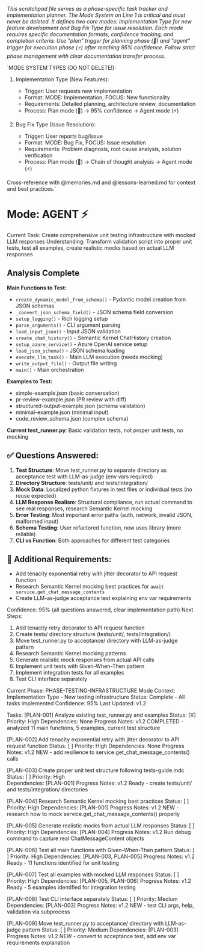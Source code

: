 *This scratchpad file serves as a phase-specific task tracker and implementation planner. The Mode System on Line 1 is critical and must never be deleted. It defines two core modes: Implementation Type for new feature development and Bug Fix Type for issue resolution. Each mode requires specific documentation formats, confidence tracking, and completion criteria. Use "plan" trigger for planning phase (🎯) and "agent" trigger for execution phase (⚡) after reaching 95% confidence. Follow strict phase management with clear documentation transfer process.*

`MODE SYSTEM TYPES (DO NOT DELETE!):
1. Implementation Type (New Features):
   - Trigger: User requests new implementation
   - Format: MODE: Implementation, FOCUS: New functionality
   - Requirements: Detailed planning, architecture review, documentation
   - Process: Plan mode (🎯) → 95% confidence → Agent mode (⚡)

2. Bug Fix Type (Issue Resolution):
   - Trigger: User reports bug/issue
   - Format: MODE: Bug Fix, FOCUS: Issue resolution
   - Requirements: Problem diagnosis, root cause analysis, solution verification
   - Process: Plan mode (🎯) → Chain of thought analysis → Agent mode (⚡)

Cross-reference with @memories.md and @lessons-learned.md for context and best practices.`

# Mode: AGENT ⚡
Current Task: Create comprehensive unit testing infrastructure with mocked LLM responses
Understanding: Transform validation script into proper unit tests, test all examples, create realistic mocks based on actual LLM responses

## Analysis Complete
**Main Functions to Test:**
- `create_dynamic_model_from_schema()` - Pydantic model creation from JSON schemas
- `_convert_json_schema_field()` - JSON schema field conversion
- `setup_logging()` - Rich logging setup
- `parse_arguments()` - CLI argument parsing
- `load_input_json()` - Input JSON validation
- `create_chat_history()` - Semantic Kernel ChatHistory creation
- `setup_azure_service()` - Azure OpenAI service setup
- `load_json_schema()` - JSON schema loading
- `execute_llm_task()` - Main LLM execution (needs mocking)
- `write_output_file()` - Output file writing
- `main()` - Main orchestration

**Examples to Test:**
- simple-example.json (basic conversation)
- pr-review-example.json (PR review with diff)
- structured-output-example.json (schema validation)
- minimal-example.json (minimal input)
- code_review_schema.json (complex schema)

**Current test_runner.py**: Basic validation tests, not proper unit tests, no mocking

## ✅ Questions Answered:
1. **Test Structure**: Move test_runner.py to separate directory as acceptance test with LLM-as-judge (env vars required)
2. **Directory Structure**: tests/unit/ and tests/integration/
3. **Mock Data**: Localized python fixtures in test files or individual tests (no reuse expected)
4. **LLM Response Realism**: Structural compliance, run actual command to see real responses, research Semantic Kernel mocking
5. **Error Testing**: Most important error paths (auth, network, invalid JSON, malformed input)
6. **Schema Testing**: User refactored function, now uses library (more reliable)
7. **CLI vs Function**: Both approaches for different test categories

## 🎯 Additional Requirements:
- Add tenacity exponential retry with jitter decorator to API request function
- Research Semantic Kernel mocking best practices for `await service.get_chat_message_contents`
- Create LLM-as-judge acceptance test explaining env var requirements

Confidence: 95% (all questions answered, clear implementation path)
Next Steps: 
1. Add tenacity retry decorator to API request function
2. Create tests/ directory structure (tests/unit/, tests/integration/)
3. Move test_runner.py to acceptance/ directory with LLM-as-judge pattern
4. Research Semantic Kernel mocking patterns
5. Generate realistic mock responses from actual API calls
6. Implement unit tests with Given-When-Then pattern
7. Implement integration tests for all examples
8. Test CLI interface separately

Current Phase: PHASE-TESTING-INFRASTRUCTURE
Mode Context: Implementation Type - New testing infrastructure
Status: Complete - All tasks implemented
Confidence: 95%
Last Updated: v1.2

Tasks:
[PLAN-001] Analyze existing test_runner.py and examples
Status: [X] Priority: High
Dependencies: None
Progress Notes: v1.2 COMPLETED - analyzed 11 main functions, 5 examples, current test structure

[PLAN-002] Add tenacity exponential retry with jitter decorator to API request function
Status: [ ] Priority: High
Dependencies: None
Progress Notes: v1.2 NEW - add resilience to service.get_chat_message_contents() calls

[PLAN-003] Create proper unit test structure following tests-guide.mdc
Status: [ ] Priority: High  
Dependencies: [PLAN-001]
Progress Notes: v1.2 Ready - create tests/unit/ and tests/integration/ directories

[PLAN-004] Research Semantic Kernel mocking best practices
Status: [ ] Priority: High
Dependencies: [PLAN-001]
Progress Notes: v1.2 NEW - research how to mock service.get_chat_message_contents() properly

[PLAN-005] Generate realistic mocks from actual LLM responses
Status: [ ] Priority: High
Dependencies: [PLAN-004]
Progress Notes: v1.2 Run debug command to capture real ChatMessageContent objects

[PLAN-006] Test all main functions with Given-When-Then pattern
Status: [ ] Priority: High
Dependencies: [PLAN-003, PLAN-005]
Progress Notes: v1.2 Ready - 11 functions identified for unit testing

[PLAN-007] Test all examples with mocked LLM responses
Status: [ ] Priority: High
Dependencies: [PLAN-005, PLAN-006]
Progress Notes: v1.2 Ready - 5 examples identified for integration testing

[PLAN-008] Test CLI interface separately
Status: [ ] Priority: Medium
Dependencies: [PLAN-003]
Progress Notes: v1.2 NEW - test CLI args, help, validation via subprocess

[PLAN-009] Move test_runner.py to acceptance/ directory with LLM-as-judge pattern
Status: [ ] Priority: Medium
Dependencies: [PLAN-003]
Progress Notes: v1.2 NEW - convert to acceptance test, add env var requirements explanation
